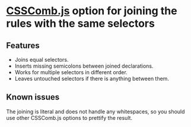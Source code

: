 # [CSSComb.js](https://github.com/csscomb/csscomb.js) option for joining the rules with the same selectors

## Features

- Joins equal selectors.
- Inserts missing semicolons between joined declarations.
- Works for multiple selectors in different order.
- Leaves untouched selectors if there is anything between them.

## Known issues

The joining is literal and does not handle any whitespaces, so you should use other CSSComb.js options to prettify the result.

